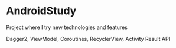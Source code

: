 # AndroidStudy
Project where I try new technologies and features

Dagger2, ViewModel, Coroutines, RecyclerView, Activity Result API
